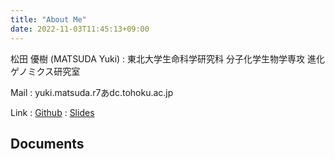 ```yaml
---
title: "About Me"
date: 2022-11-03T11:45:13+09:00
---
```


松田 優樹 (MATSUDA Yuki)
:	東北大学生命科学研究科 分子化学生物学専攻 進化ゲノミクス研究室

Mail
:	yuki.matsuda.r7あdc.tohoku.ac.jp

Link
:	[Github](https://github.com/ymat2/)
:	[Slides](https://ymat2.github.io/slides/)

<!--
Development
:	[hugo-theme-mindoc](https://github.com/ymat2/hugo-theme-mindoc) &mdash; A simple hugo theme for documentation
:	[reef.js](https://ymat2.github.io/reef.js/) &mdash; Regular Expression Easy Finder based on JavaScript
:	[randomotion](https://ymat2.github.io/randomotion/) &mdash; A toy web application that simulate particle motion
:	[lovo.js](https://ymat2.github.io/lovo.js/) &mdash; A toy web application that simulate Lotka-Volterra population dynamics
-->
## Documents
